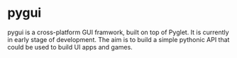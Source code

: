 # pygui
pygui is a cross-platform GUI framwork, built on top of Pyglet. It is currently
in early stage of development. The aim is to build a simple pythonic API that
could be used to build UI apps and games.
